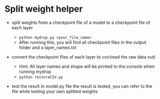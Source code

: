 # Split weight helper

- split weights from a checkpoint file of a model to a checkpoint file of each layer
  - ```python mydrop.py <your_file_name>```
  - After runinng this, you will find all checkpoint files in the output folder and a layer_names.txt

- convert the checkpoint files of each layer to csv(read the raw data out)
    - Hint: All layer names and shape will be printed to the console when running mydrop
    - ```python restoreCSV.py```

- test the result
    In model.py file the result is tested, you can refer to the file while testing 
    your own splitted weights